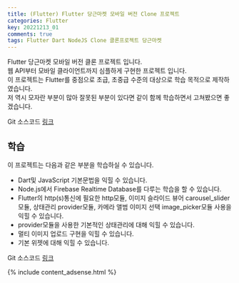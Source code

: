 ```yaml
---
title: (Flutter) Flutter 당근마켓 모바일 버전 Clone 프로젝트
categories: Flutter
key: 20221213_01
comments: true
tags: Flutter Dart NodeJS Clone 클론프로젝트 당근마켓
---
```

Flutter 당근마켓 모바일 버전 클론 프로젝트 입니다.<br/>
웹 API부터 모바일 클라이언트까지 심플하게 구현한 프로젝트 입니다.<br/>
이 프로젝트는 Flutter를 중점으로 초급, 초중급 수준의 대상으로 학습 목적으로 제작하였습니다.<br/>
저 역시 모자란 부분이 많아 잘못된 부분이 있다면 같이 함께 학습하면서 고쳐봤으면 좋겠습니다.

<!--more-->


Git 소스코드 [링크](https://github.com/tyeom/flutter_carrot_market)

학습
-

이 프로젝트는 다음과 같은 부분을 학습하실 수 있습니다.<br/>

- Dart및 JavaScript 기본문법을 익힐 수 있습니다.
- Node.js에서 Firebase Realtime Database를 다루는 학습을 할 수 있습니다.
- Flutter의 http(s)통신에 필요한 http모듈, 이미지 슬라이드 뷰어 carousel_slider모듈, 상태관리 provider모듈, 카메라 앨범 이미지 선택 image_picker모듈 사용을 익힐 수 있습니다.
- provider모듈을 사용한 기본적인 상태관리에 대해 익힐 수 있습니다.
- 멀티 이미지 업로드 구현을 익힐 수 있습니다.
- 기본 위젯에 대해 익힐 수 있습니다.

Git 소스코드 [링크](https://github.com/tyeom/flutter_carrot_market)

{% include content_adsense.html %}
